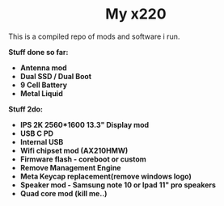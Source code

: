 <h1 align='center'>My x220</h1>

This is a compiled repo of mods and software i run.

**Stuff done so far:**
* **Antenna mod**
* **Dual SSD / Dual Boot**
* **9 Cell Battery**
* **Metal Liquid**

**Stuff 2do:**
* **IPS 2K 2560*1600 13.3" Display mod**
* **USB C PD**
* **Internal USB**
* **Wifi chipset mod (AX210HMW)**
* **Firmware flash - coreboot or custom**
* **Remove Management Engine**
* **Meta Keycap replacement(remove windows logo)**
* **Speaker mod - Samsung note 10 or Ipad 11" pro speakers**
* **Quad core mod (kill me..)**
